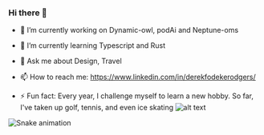 ### Hi there 👋

- 🔭 I’m currently working on Dynamic-owl, podAi and Neptune-oms
- 🌱 I’m currently learning Typescript and Rust
- 💬 Ask me about Design, Travel  
- 📫 How to reach me: https://www.linkedin.com/in/derekfodekerodgers/

- ⚡ Fun fact: Every year, I challenge myself to learn a new hobby. So far, I've taken up golf, tennis, and even ice skating
![alt text](https://user-images.githubusercontent.com/74038190/240906093-9be4d344-6782-461a-b5a6-32a07bf7b34e.gif)

![Snake animation](https://github.com/thepiyushmalhotra/thepiyushmalhotra/blob/output/github-contribution-grid-snake.svg)
<!--
**dfodeker/dfodeker** is a ✨ _special_ ✨ repository because its `README.md` (this file) appears on your GitHub profile.

Here are some ideas to get you started:

- 🔭 I’m currently working on ...
- 🌱 I’m currently learning ...
- 👯 I’m looking to collaborate on ...
- 🤔 I’m looking for help with ...
- 💬 Ask me about ...
- 📫 How to reach me: ...
- 😄 Pronouns: ...
- ⚡ Fun fact: ...
-->
